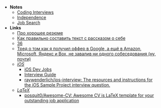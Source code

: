 - **Notes**
	- [Coding Interviews](Coding%20Interviews.md)
	- [Independence](Independence.md)
	- [Job Search](Job%20Search.md)
- **Links**
	- [Про хорошее резюме](https://threadreaderapp.com/thread/1509459431284789250.html)
	- [Как правильно составить текст с рассказом о себе](https://vc.ru/hr/8750-about-myself)
	- [36](https://www.youtube.com/watch?v=nIFClfBXuIQ)
	- [Тред о том как я получил оффер в Google, а ещё в Amazon, Microsoft, Яндекс и Box, не завалив ни одного собеседования (ну, почти)](https://mobile.twitter.com/okinasaru/status/1454449701726695428)
	- *[iOS](Information%20Technology/Programming/Apple%20Technologies/Apple%20Platform%20Specifics/iOS.md)*
		- [iOS Dev Jobs](https://iosdevjobs.com)
		- [Interview Guide](https://iosinterviewguide.com/ios-interview-questions-for-senior-developers-in-2020)
		-  [raywenderlich/ios-interview: The resources and instructions for the iOS Sample Project interview question.](https://github.com/raywenderlich/ios-interview)
	- *[LaTeX](Information%20Technology/Programming/LaTeX.md)*
		- [posquit0/Awesome-CV: Awesome CV is LaTeX template for your outstanding job application](https://github.com/posquit0/Awesome-CV)

